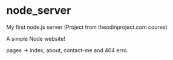 # node_server
My first node.js server (Project from theodinproject.com course)

A simple Node website!

pages -> index, about, contact-me and 404 erro.